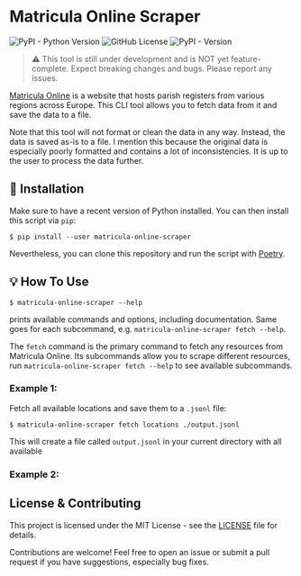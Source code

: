 # Matricula Online Scraper

![PyPI - Python Version](https://img.shields.io/pypi/pyversions/matricula-online-scraper?logo=python)
![GitHub License](https://img.shields.io/github/license/lsg551/matricula-online-scraper?logo=pypi)
![PyPI - Version](https://img.shields.io/pypi/v/matricula-online-scraper?logo=pypi)

> :warning: This tool is still under development and is NOT yet feature-complete. Expect breaking changes and bugs. Please report any issues.

[Matricula Online](https://data.matricula-online.eu/) is a website that hosts parish registers from various regions across Europe. This CLI tool allows you to fetch data from it and save the data to a file.

Note that this tool will not format or clean the data in any way. Instead, the data is saved as-is to a file. I mention this because the original data is especially poorly formatted and contains a lot of inconsistencies. It is up to the user to process the data further.

## 🔧 Installation

Make sure to have a recent version of Python installed. You can then install this script via `pip`:

```console
$ pip install --user matricula-online-scraper
```

Nevertheless, you can clone this repository and run the script with [Poetry](https://python-poetry.org).

## 💡 How To Use

```console
$ matricula-online-scraper --help
```

prints available commands and options, including documentation. Same goes for each subcommand, e.g. `matricula-online-scraper fetch --help`.

The `fetch` command is the primary command to fetch any resources from Matricula Online. Its subcommands allow you to scrape different resources, run `matricula-online-scraper fetch --help` to see available subcommands.

### Example 1:

Fetch all available locations and save them to a `.jsonl` file:

```console
$ matricula-online-scraper fetch locations ./output.jsonl
```

This will create a file called `output.jsonl` in your current directory with all available

### Example 2:

## License & Contributing

This project is licensed under the MIT License - see the [LICENSE](LICENSE) file for details.

Contributions are welcome! Feel free to open an issue or submit a pull request if you have suggestions, especially bug fixes.
